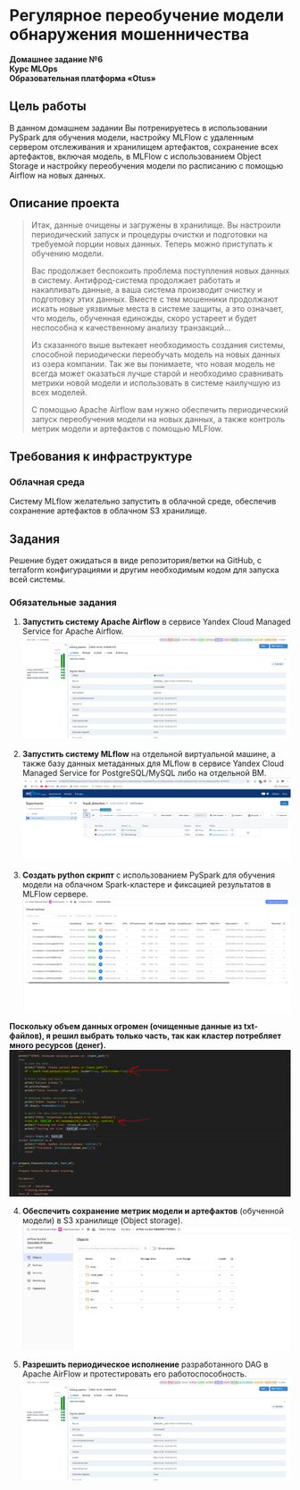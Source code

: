 # Регулярное переобучение модели обнаружения мошенничества

**Домашнее задание №6**  
**Курс MLOps**  
**Образовательная платформа «Otus»**

## Цель работы

В данном домашнем задании Вы потренируетесь в использовании PySpark для обучения модели, настройку MLFlow с удаленным сервером отслеживания и хранилищем артефактов, сохранение всех артефактов, включая модель, в MLFlow с использованием Object Storage и настройку переобучения модели по расписанию с помощью Airflow на новых данных.

## Описание проекта

> Итак, данные очищены и загружены в хранилище. Вы настроили периодический запуск и процедуры очистки и подготовки на требуемой порции новых данных. Теперь можно приступать к обучению модели.
> 
> Вас продолжает беспокоить проблема поступления новых данных в систему. Антифрод-система продолжает работать и накапливать данные, а ваша система производит очистку и подготовку этих данных. Вместе с тем мошенники продолжают искать новые уязвимые места в системе защиты, а это означает, что модель, обученная единожды, скоро устареет и будет неспособна к качественному анализу транзакций...
> 
> Из сказанного выше вытекает необходимость создания системы, способной периодически переобучать модель на новых данных из озера компании. Так же вы понимаете, что новая модель не всегда может оказаться лучше старой и необходимо сравнивать метрики новой модели и использовать в системе наилучшую из всех моделей.
> 
> С помощью Apache Airflow вам нужно обеспечить периодический запуск переобучения модели на новых данных, а также контроль метрик модели и артефактов с помощью MLFlow.

## Требования к инфраструктуре

### Облачная среда

Систему MLflow желательно запустить в облачной среде, обеспечив сохранение артефактов в облачном S3 хранилище.

## Задания

Решение будет ожидаться в виде репозитория/ветки на GitHub, с terraform конфигурациями и другим необходимым кодом для запуска всей системы.

### Обязательные задания

1. **Запустить систему Apache Airflow** в сервисе Yandex Cloud Managed Service for Apache Airflow.
![alt text](docs/airflow.png)

2. **Запустить систему MLflow** на отдельной виртуальной машине, а также базу данных метаданных для MLflow в сервисе Yandex Cloud Managed Service for PostgreSQL/MySQL либо на отдельной ВМ.
![alt text](docs/ml_flow.png)

3. **Создать python скрипт** с использованием PySpark для обучения модели на облачном Spark-кластере и фиксацией результатов в MLFlow сервере.
![alt text](docs/cluster.png)

**Поскольку объем данных огромен (очищенные данные из txt-файлов), я решил выбрать только часть, так как кластер потребляет много ресурсов (денег).**
![alt text](docs/script.png)

4. **Обеспечить сохранение метрик модели и артефактов** (обученной модели) в S3 хранилище (Object storage).
![alt text](docs/bucket.png)

5. **Разрешить периодическое исполнение** разработанного DAG в Apache AirFlow и протестировать его работоспособность.
![alt text](docs/airflow.png)
